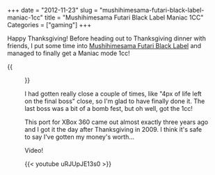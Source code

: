 +++
date = "2012-11-23"
slug = "mushihimesama-futari-black-label-maniac-1cc"
title = "Mushihimesama Futari Black Label Maniac 1CC"
Categories = ["gaming"]
+++

Happy Thanksgiving! Before heading out to Thanksgiving dinner with friends, I put some time into [Mushihimesama Futari Black Label](http://en.wikipedia.org/wiki/Mushihime-sama_Futari) and managed to finally get a Maniac mode 1cc!

{{<figure src="/images/f129ddc034f611e2baac22000a1fbda6_7.jpg" caption="Maniac with Palm: 309,969,291">}}

I had gotten really close a couple of times, like "4px of life left on the final boss" close, so I'm glad to have finally done it. The last boss was a bit of a bomb fest, but oh well, got the 1cc!

This port for XBox 360 came out almost exactly three years ago and I got it the day after Thanksgiving in 2009. I think it's safe to say I've gotten my money's worth…

Video!

{{< youtube uRJUpJE13s0  >}}
